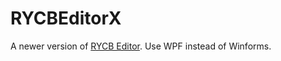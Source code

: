 # RYCBEditorX
A newer version of [RYCB Editor](https://github.com/RYCBStudio/RYCBEditor-Legacy). Use WPF instead of Winforms.
